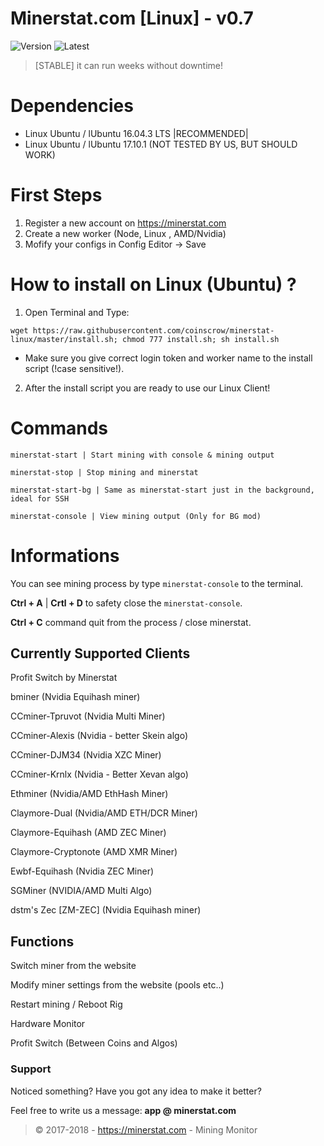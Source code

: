 # Minerstat.com [Linux] -  v0.7 

![Version](https://img.shields.io/github/release/coinscrow/minerstat-linux.svg)
![Latest](https://img.shields.io/github/last-commit/coinscrow/minerstat-linux.svg)

> [STABLE] it can run weeks without downtime!

# Dependencies
- Linux Ubuntu / lUbuntu 16.04.3 LTS |RECOMMENDED|
- Linux Ubuntu / lUbuntu 17.10.1 (NOT TESTED BY US, BUT SHOULD WORK)

# First Steps

1) Register a new account on https://minerstat.com
2) Create a new worker (Node, Linux , AMD/Nvidia)
3) Mofify your configs in Config Editor -> Save

# How to install on Linux (Ubuntu) ?

1) Open Terminal and Type:

```
wget https://raw.githubusercontent.com/coinscrow/minerstat-linux/master/install.sh; chmod 777 install.sh; sh install.sh
```
* Make sure you give correct login token and worker name to the install script (!case sensitive!).

2) After the install script you are ready to use our Linux Client!


# Commands

```
minerstat-start | Start mining with console & mining output

minerstat-stop | Stop mining and minerstat

minerstat-start-bg | Same as minerstat-start just in the background, ideal for SSH

minerstat-console | View mining output (Only for BG mod)
```

# Informations

You can see mining process by type `minerstat-console` to the terminal.

**Ctrl + A** | **Crtl + D** to safety close the `minerstat-console`.

**Ctrl + C** command quit from the process / close minerstat.

## Currently Supported Clients
Profit Switch by Minerstat

bminer (Nvidia Equihash miner)

CCminer-Tpruvot (Nvidia Multi Miner)

CCminer-Alexis (Nvidia - better Skein algo)

CCminer-DJM34 (Nvidia XZC Miner)

CCminer-Krnlx (Nvidia - Better Xevan algo)

Ethminer (Nvidia/AMD EthHash Miner)

Claymore-Dual (Nvidia/AMD ETH/DCR Miner)

Claymore-Equihash (AMD ZEC Miner)

Claymore-Cryptonote (AMD XMR Miner)

Ewbf-Equihash (Nvidia ZEC Miner)

SGMiner (NVIDIA/AMD Multi Algo)

dstm's Zec [ZM-ZEC] (Nvidia Equihash miner)

## Functions
Switch miner from the website

Modify miner settings from the website (pools etc..)

Restart mining / Reboot Rig

Hardware Monitor

Profit Switch (Between Coins and Algos)

### Support
Noticed something?
Have you got any idea to make it better?

Feel free to write us a message: **app @ minerstat.com**

> © 2017-2018 - https://minerstat.com - Mining Monitor
